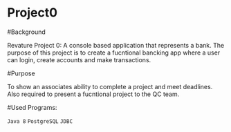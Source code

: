 # Project0

#Background

Revature Project 0: 
A console based application that represents a bank. The purpose of this project is to create a fucntional bancking app where a user can login, create accounts and make transactions. 

#Purpose

To show an associates ability to complete a project and meet deadlines. Also required to present a fucntional project to the QC team. 

#Used Programs:

`Java 8`
`PostgreSQL`
`JDBC`

